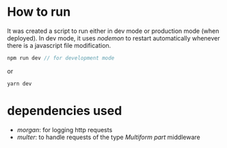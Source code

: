 

# How to run
It was created a script to run either in dev mode or production mode (when deployed). In dev mode, it uses _nodemon_ to restart automatically whenever there is a javascript file modification.

```js
npm run dev // for development mode
```
or
```
yarn dev
```


# dependencies used

- _morgan_: for logging http requests
- _multer_: to handle requests of the type *Multiform part* middleware

